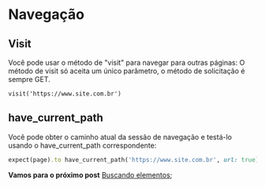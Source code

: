 # Navegação

## Visit
Você pode usar o método de "visit" para navegar para outras páginas:
O método de visit só aceita um único parâmetro, o método de solicitação é sempre GET.

```
visit('https://www.site.com.br')
```

## have_current_path

Você pode obter o caminho atual da sessão de navegação e testá-lo usando o have_current_path correspondente:

```ruby
expect(page).to have_current_path('https://www.site.com.br', url: true)
```

**Vamos para o próximo post** [Buscando elementos](https://github.com/brunobatista25/best_archer/blob/master/tests/Capybara/05-buscando_elementos.md);
